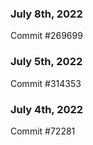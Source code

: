 ### July 8th, 2022

Commit #269699

### July 5th, 2022

Commit #314353


### July 4th, 2022

Commit #72281
